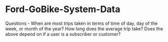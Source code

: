 # Ford-GoBike-System-Data
Questions - When are most trips taken in terms of time of day, day of the week, or month of the year?   How long does the average trip take?   Does the above depend on if a user is a subscriber or customer?
